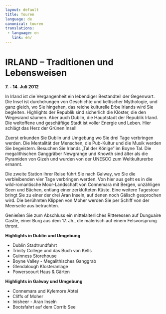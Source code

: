 ```yaml
---
layout: default
title: Touren
language: de
canonical: touren
translations:
 - language: en
   link: en/
---
```

# IRLAND – Traditionen und Lebensweisen 

**7. - 14. Juli 2012**

In Irland ist die Vergangenheit ein lebendiger Bestandteil der Gegenwart. Die Insel ist durchdrungen von Geschichte und keltischer Mythologie, und ganz gleich, wo Sie hingehen, das reiche kulturelle Erbe Irlands wird Sie begleiten. 
Highlights der Republik sind sicherlich die Klöster, die den Wegesrand säumen. Aber auch Dublin, die Hauptstadt der Republik Irland. Die weltoffene und geschäftige Stadt ist voller Energie und Leben. Hier schlägt das Herz der Grünen Insel!

Zuerst erkunden Sie Dublin und Umgebung wo Sie drei Tage verbringen werden. Die Mentalität der Menschen, die Pub-Kultur und die Musik werden Sie begeistern. 
Besuchen Sie Irlands „Tal der Könige“ im Boyne Tal. Die megalithischen Ganggräber Newgrange und Knowth sind älter als die Pyramiden von Gizeh und wurden von der UNESCO zum Weltkulturerbe ernannt.

Die zweite Station Ihrer Reise führt Sie nach Galway, wo Sie die verbleibenden vier Tage verbringen werden.
Von hier aus geht es in die wild-romantische Moor-Landschaft von Connemara mit Bergen, unzähligen Seen und Bächen, entlang einer zerklüfteten Küste. Eine weitere Tagestour bringt Sie zu einer der drei Aran Inseln, auf denen noch Gälisch gesprochen wird. Die berühmten Klippen von Moher werden Sie per Schiff von der Meerseite aus betrachten. 

Genießen Sie zum Abschluss ein mittelalterliches Ritteressen auf Dunguaire Castle, einer Burg aus dem 17. Jh., die malerisch auf einem Felsvorsprung thront. 

**Highlights in Dublin und Umgebung**   

*	Dublin Stadtrundfahrt  
*	Trinity College und das Buch von Kells  
*	Guinness Storehouse  
*	Boyne Valley - Megalithisches Ganggrab  
*	Glendalough Klosteranlage  
*	Powerscourt Haus & Gärten  


**Highlights in Galway und Umgebung**

*	Connemara und Kylemore Abtei
*	Cliffs of Moher
*	Inisheer - Aran Inseln
*	Bootsfahrt auf dem Corrib See
